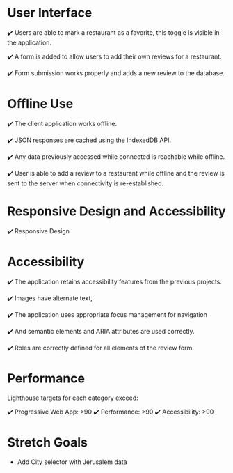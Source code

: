 # User Interface

✔️ Users are able to mark a restaurant as a favorite, this toggle is visible in the application.

✔️ A form is added to allow users to add their own reviews for a restaurant.

✔️ Form submission works properly and adds a new review to the database.

# Offline Use

✔️ The client application works offline.

✔️ JSON responses are cached using the IndexedDB API.

✔️ Any data previously accessed while connected is reachable while offline.

✔️ User is able to add a review to a restaurant while offline and the review is sent to the server when connectivity is re-established.

# Responsive Design and Accessibility

✔️ Responsive Design

# Accessibility

✔️ The application retains accessibility features from the previous projects.

✔️ Images have alternate text,

✔️ The application uses appropriate focus management for navigation

✔️ And semantic elements and ARIA attributes are used correctly.

✔️ Roles are correctly defined for all elements of the review form.

# Performance

Lighthouse targets for each category exceed:

✔️ Progressive Web App: >90
✔️ Performance: >90
✔️ Accessibility: >90

# Stretch Goals

* Add City selector with Jerusalem data
